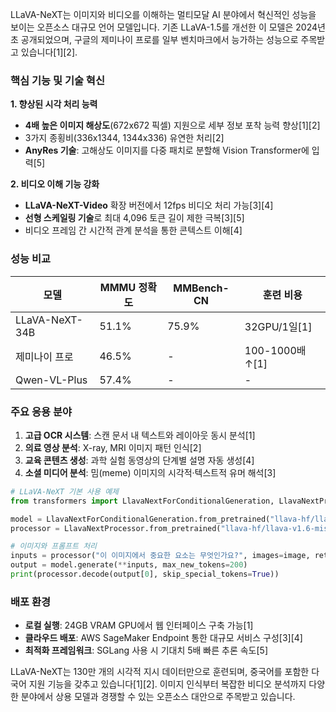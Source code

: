 LLaVA-NeXT는 이미지와 비디오를 이해하는 멀티모달 AI 분야에서 혁신적인 성능을 보이는 오픈소스 대규모 언어 모델입니다. 기존 LLaVA-1.5를 개선한 이 모델은 2024년 초 공개되었으며, 구글의 제미나이 프로를 일부 벤치마크에서 능가하는 성능으로 주목받고 있습니다[1][2].

### **핵심 기능 및 기술 혁신**
**1. 향상된 시각 처리 능력**  
- **4배 높은 이미지 해상도**(672x672 픽셀) 지원으로 세부 정보 포착 능력 향상[1][2]
- 3가지 종횡비(336x1344, 1344x336) 유연한 처리[2]
- **AnyRes 기술**: 고해상도 이미지를 다중 패치로 분할해 Vision Transformer에 입력[5]

**2. 비디오 이해 기능 강화**  
- **LLaVA-NeXT-Video** 확장 버전에서 12fps 비디오 처리 가능[3][4]
- **선형 스케일링 기술**로 최대 4,096 토큰 길이 제한 극복[3][5]
- 비디오 프레임 간 시간적 관계 분석을 통한 콘텍스트 이해[4]

### **성능 비교**
| 모델          | MMMU 정확도 | MMBench-CN | 훈련 비용     |
|---------------|-------------|------------|--------------|
| LLaVA-NeXT-34B | 51.1%       | 75.9%      | 32GPU/1일[1] |
| 제미나이 프로   | 46.5%       | -          | 100-1000배 ↑[1] |
| Qwen-VL-Plus  | 57.4%       | -          | -            |

### **주요 응용 분야**
1. **고급 OCR 시스템**: 스캔 문서 내 텍스트와 레이아웃 동시 분석[1]
2. **의료 영상 분석**: X-ray, MRI 이미지 패턴 인식[2] 
3. **교육 콘텐츠 생성**: 과학 실험 동영상의 단계별 설명 자동 생성[4]
4. **소셜 미디어 분석**: 밈(meme) 이미지의 시각적·텍스트적 유머 해석[3]

```python
# LLaVA-NeXT 기본 사용 예제
from transformers import LlavaNextForConditionalGeneration, LlavaNextProcessor

model = LlavaNextForConditionalGeneration.from_pretrained("llava-hf/llava-v1.6-mistral-7b-hf")
processor = LlavaNextProcessor.from_pretrained("llava-hf/llava-v1.6-mistral-7b-hf")

# 이미지와 프롬프트 처리
inputs = processor("이 이미지에서 중요한 요소는 무엇인가요?", images=image, return_tensors="pt")
output = model.generate(**inputs, max_new_tokens=200)
print(processor.decode(output[0], skip_special_tokens=True))
```

### **배포 환경**
- **로컬 실행**: 24GB VRAM GPU에서 웹 인터페이스 구축 가능[1]
- **클라우드 배포**: AWS SageMaker Endpoint 통한 대규모 서비스 구성[3][4]
- **최적화 프레임워크**: SGLang 사용 시 기대치 5배 빠른 추론 속도[5]

LLaVA-NeXT는 130만 개의 시각적 지시 데이터만으로 훈련되며, 중국어를 포함한 다국어 지원 기능을 갖추고 있습니다[1][2]. 이미지 인식부터 복잡한 비디오 분석까지 다양한 분야에서 상용 모델과 경쟁할 수 있는 오픈소스 대안으로 주목받고 있습니다.
